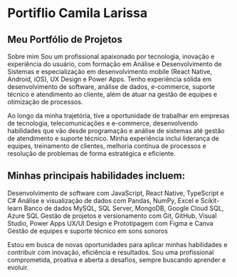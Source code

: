# Portiflio Camila Larissa 

## Meu Portfólio de Projetos
Sobre mim
Sou um profissional apaixonado por tecnologia, inovação e experiência do usuário, com formação em Análise e Desenvolvimento de Sistemas e especialização em desenvolvimento mobile (React Native, Android, iOS), UX Design e Power Apps. Tenho experiência sólida em desenvolvimento de software, análise de dados, e-commerce, suporte técnico e atendimento ao cliente, além de atuar na gestão de equipes e otimização de processos.

Ao longo da minha trajetória, tive a oportunidade de trabalhar em empresas de tecnologia, telecomunicações e e-commerce, desenvolvendo habilidades que vão desde programação e análise de sistemas até gestão de atendimento e suporte técnico. Minha experiência inclui liderança de equipes, treinamento de clientes, melhoria contínua de processos e resolução de problemas de forma estratégica e eficiente.

## Minhas principais habilidades incluem:
Desenvolvimento de software com JavaScript, React Native, TypeScript e C#
Análise e visualização de dados com Pandas, NumPy, Excel e Scikit-learn
Banco de dados MySQL, SQL Server, MongoDB, Google Cloud SQL, Azure SQL
Gestão de projetos e versionamento com Git, GitHub, Visual Studio, Power Apps
UX/UI Design e Prototipagem com Figma e Canva
Gestão de equipes e suporte técnico em sons sonoros

Estou em busca de novas oportunidades para aplicar minhas habilidades e contribuir com inovação, eficiência e resultados. Sou uma profissional comprometida, proativa e aberta a desafios, sempre buscando aprender e evoluir.
